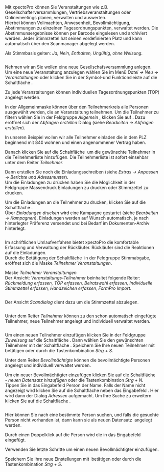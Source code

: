 <!DOCTYPE html>
<html>
<head>
<meta charset="utf-8">
<meta name="viewport" content="width=device-width, initial-scale=1.0">
<title>500_Veranstaltungen.md</title>
<link rel="stylesheet" href="https://stackedit.io/res-min/themes/base.css" />
<script type="text/javascript" src="https://cdn.mathjax.org/mathjax/latest/MathJax.js?config=TeX-AMS_HTML"></script>
</head>
<body><div class="container"><p>Mit xpectoPro können Sie Veranstaltungen wie z.B.  Gesellschafterversammlungen, Vertriebsveranstaltungen oder Onlinemeetings planen, verwalten und auswerten.  <br>
Hierbei können Vollmachten, Anwesenheit, Bevollmächtigung, Abstimmungen zu einzelnen Tagesordnungspunkten, verwaltet werden. Die Abstimmunsergebnisse können per Barcode eingelesen und archiviert werden. Jeder Stimmzettel hat seinen vordefinierten Platz und kann automatisch über den Scanmanager abgelegt werden.</p>

<p>Als Stimmbasis gelten: <em>Ja, Nein, Enthalten, Ungültig, ohne Weisung</em>.</p>

<p><img src="http://xpecto.github.io/docs/img/img_1430841673284.png" alt="" title=""></p>

<p>Nehmen wir an Sie wollen eine neue Gesellschafsversammlung anlegen.  <br>
Um eine neue Veranstaltung anzulegen wählen Sie im Menü <em>Datei → Neu → Veranstaltungen</em> oder klicken Sie in der Symbol-und Funktionsleiste auf die Schaltfläche  <img src="http://xpecto.github.io/docs/img/img_1429027370695.png" alt="" title="">. </p>

<p>Zu jede Veranstaltungen können individuellen Tagesordnungspunkten (TOP) angelegt werden. </p>

<p>In der Allgemeinmaske können über den Teilnehmerkreis alle Personen ausgewählt werden, die an Veranstaltung teilnehmen. Um die Teilnehmer zu filtern wählen Sie in der Feldgruppe <em>Allgemein</em> <img src="http://xpecto.github.io/docs/img/img_1432886377432.png" alt="" title="">, klicken Sie auf <img src="http://xpecto.github.io/docs/img/img_1432890657651.png" alt="" title="">. Dazu eröffnet sich der <em>Abfragen erstellen</em> Dialog (siehe <em>Bearbeiten → Abfragen erstellen</em>). </p>

<p>In unseren Beispiel wollen wir alle Teilnehmer einladen die in dem PLZ beginnend mit 840 wohnen und einen angenommener Vertrag haben. <br>
<img src="http://xpecto.github.io/docs/img/img_1430841532256.png" alt="" title=""></p>

<p>Danach klicken Sie auf die Schaltfläche <img src="http://xpecto.github.io/docs/img/img_1432891106020.png" alt="" title=""> um die gewünschte Teilnehmer in die Teilnehmerliste hinzufügen. Die Teilnehmerliste ist sofort einsehbar unter dem Reiter <em>Teilnehmer</em>.</p>

<p>Dann erstellen Sie noch die Einladungsschreiben (siehe <em>Extras → Anpassen → Berichte und Adressmuster</em>). <br>
Um die Einladungen zu drücken haben Sie die Möglichkeit in der Feldgruppe Massendruck Einladungen zu drucken oder Stimmzettel zu drucken.</p>

<p>Um die Einladungen  an die Teilnehmer  zu drucken, klicken Sie auf die  Schaltfläche <img src="http://xpecto.github.io/docs/img/img_1433144034768.png" alt="" title="">.  <br>
Über <em>Einladungen drucken</em> wird eine Kampagne gestartet (siehe <em>Bearbeiten → Kampagnen</em>). Einladungen werden auf Wunsch automatisch, je nach hinterlegter Präferenz  versendet und bei Bedarf im Dokumenten-Archiv hinterlegt. </p>

<p><img src="http://xpecto.github.io/docs/img/img_1432885282511.png" alt="" title=""></p>

<p>Im schriftlichen Umlaufverfahren bietet xpectoPro die komfortable Erfassung  und Verwaltung der Rückläufer. Rückläufer sind die Reaktionen auf die Einladungen. <br>
Durch die Betätigung der Schaltfläche <img src="http://xpecto.github.io/docs/img/img_1433146421500.png" alt="" title=""> in der Feldgruppe Stimmabgabe, eröffnet sich die Maske <em>Teilnehmer Veranstaltungen</em>. </p>

<p>Maske <em>Teilnehmer  Veranstaltungen</em> <br>
Der Ansicht: <em>Veranstaltungs-Teilnehmer</em> beinhaltet folgende Reiter: <em>Rückmeldung erfassen, TOP erfassen, Beiratswahl erfassen, Individuelle Stimmzettel erfassen, Handzeichen erfassen, FormPro Import</em>.</p>

<p><img src="http://xpecto.github.io/docs/img/img_1432887691419.png" alt="" title=""></p>

<p>Der Ansicht <em>Scandialog</em> dient dazu um die Stimmzettel abzulegen.   </p>

<p><img src="http://xpecto.github.io/docs/img/img_1432887789278.png" alt="" title=""></p>

<p>Unter dem Reiter <em>Teilnehmer</em> können zu den schon automatisch eingefügte Teilnehmer, neue Teilnehmer angelegt und individuell verwaltet werden.</p>

<p><img src="http://xpecto.github.io/docs/img/img_1439205986640.png" alt="" title=""></p>

<p>Um einen neuen Teilnehmer einzufügen klicken Sie in der Feldgruppe <em>Zuweisung</em> auf die Schaltfläche <img src="http://xpecto.github.io/docs/img/img_1426499792252.png" alt="" title="">.  Dann wählen Sie den gewünschten Teilnehmer mit der Schaltfläche <img src="http://xpecto.github.io/docs/img/img_1439206980898.png" alt="" title="">. Speichern Sie Ihre neuen Teilnehmer mit <img src="http://xpecto.github.io/docs/img/img_1439207060262.png" alt="" title=""> betätigen oder durch die Tastenkombination <em>Strg + S.</em></p>

<p>Unter dem Reiter <em>Bevollmächtigte</em> können die bevollmächtigte Personen angelegt und individuell verwaltet werden.</p>

<p>Um ein neuer Bevollmächtigter einzufügen klicken Sie auf die Schaltfläche <img src="http://xpecto.github.io/docs/img/img_1439208928813.png" alt="" title=""> - <em>neuen Datensatz hinzufügen</em>  oder die Tastenkombination <em>Strg + N</em>. <br>
Tippen Sie in das Eingabefeld Person der Name. Falls der Name nicht angezeigt wird klicken Sie auf die Schaltfläche neben das Eingabefeld <img src="http://xpecto.github.io/docs/img/img_1439210074824.png" alt="" title="">. Hier wird dann der Dialog <em>Adressen</em> aufgemacht. Um Ihre Suche zu erweitern klicken Sie auf die Schaltfläche <img src="http://xpecto.github.io/docs/img/img_1439209854957.png" alt="" title="">.</p>

<p><img src="http://xpecto.github.io/docs/img/img_1439210367227.png" alt="" title=""></p>

<p>Hier können Sie nach eine bestimmte Person suchen, und falls die gesuchte Person nicht vorhanden ist, dann kann sie als neuen Datensatz <img src="http://xpecto.github.io/docs/img/img_1439209764662.png" alt="" title=""> angelegt werden.</p>

<p>Durch einen  Doppelklick auf die Person wird die in das Eingabefeld eingefügt. </p>

<p>Verwenden Sie letzte Schritte um einen neuen Bevollmächtigter einzufügen.</p>

<p>Speichern Sie Ihre neue Einstellungen mit <img src="http://xpecto.github.io/docs/img/img_1439207060262.png" alt="" title=""> betätigen oder durch die Tastenkombination <em>Strg + S.</em></p></div></body>
</html>